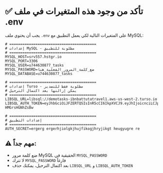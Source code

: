 # ✅ تأكد من وجود هذه المتغيرات في ملف .env

يجب أن يحتوي ملف `.env` على المتغيرات التالية لكي يعمل التطبيق مع MySQL:

```env
# ========================================
# إعدادات MySQL - مطلوبة للتطبيق
# ========================================
MYSQL_HOST=srv557.hstgr.io
MYSQL_PORT=3306
MYSQL_USER=u744630877_tasks
MYSQL_PASSWORD=ضع_كلمة_المرور_الفعلية_هنا
MYSQL_DATABASE=u744630877_tasks

# ========================================
# إعدادات Turso - مطلوبة فقط للتصدير
# يمكن إزالتها بعد اكتمال الترحيل
# ========================================
LIBSQL_URL=libsql://demotasks-ibnbattutatravel1.aws-us-west-2.turso.io
LIBSQL_AUTH_TOKEN=eyJhbGciOiJFZERTQSIsInR5cCI6IkpXVCJ9.eyJhIjoicnciLCJpYXQiOjE3NTc2OTU5OTAsImlkIjoiOWVmZmI5OGUtNzhkMi00ZGUxLTlhYmUtYTdlOTk1YTczNTQzIiwicmlkIjoiN2FhZjQxYjctMWVhMS00NjNiLWFiYjEtZjVlMjQ1MTRhNTgwIn0.6uHeYOQckojsreozTaGUhaFMF8Uk4M35qwo_fQHfKK6sJWoeLGfgVPTgy_xjvGSj94YYcRiZ-HMGrsHGNhZsBw

# ========================================
# إعدادات التطبيق
# ========================================
AUTH_SECRET=ergerg ergerhjiolgkjhujfikogjhryjikgt heugyugre re
```

## ⚠️ مهم جداً:
- ضع كلمة مرور MySQL الحقيقية في `MYSQL_PASSWORD`
- لا تترك `MYSQL_PASSWORD` فارغاً
- بعد اكتمال الترحيل، يمكنك حذف `LIBSQL_URL` و `LIBSQL_AUTH_TOKEN`
